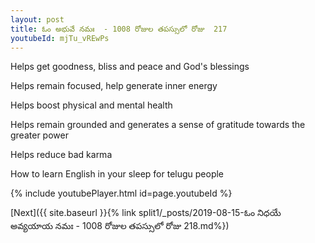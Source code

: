 ```yaml
---
layout: post
title: ఓం అభువే నమః  - 1008 రోజుల తపస్సులో రోజు  217
youtubeId: mjTu_vREwPs
---
```

 
 
Helps get goodness, bliss and peace and God's blessings
 
Helps remain focused, help generate inner energy 
 
Helps boost physical and mental health 
 
Helps remain grounded and generates a sense of gratitude towards the greater power 
 
Helps reduce bad karma
 
How to learn English in your sleep for telugu people
 
 
 
 


{% include youtubePlayer.html id=page.youtubeId %}
 
[Next]({{ site.baseurl }}{% link split1/_posts/2019-08-15-ఓం నిధయే అవ్యయాయ నమః  - 1008 రోజుల తపస్సులో రోజు  218.md%})
 
